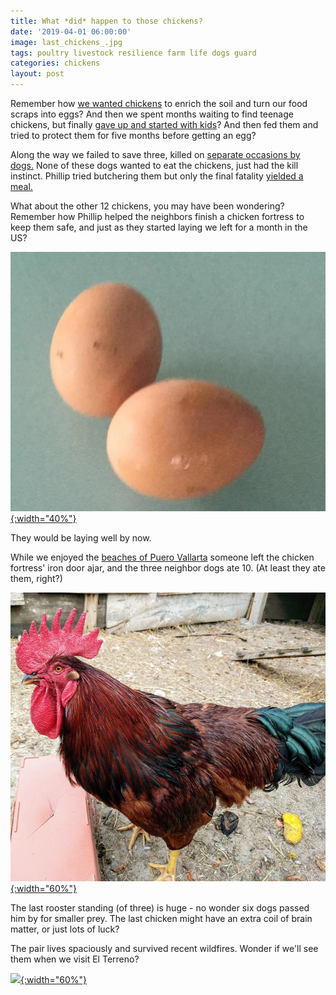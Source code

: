 ```yaml
---
title: What *did* happen to those chickens?
date: '2019-04-01 06:00:00'
image: last_chickens_.jpg
tags: poultry livestock resilience farm life dogs guard
categories: chickens
layout: post
---
```


Remember how [we wanted chickens](https://reverdecer.annalisagross.com/2018/05/07/chicken-tractor/) to enrich the soil and turn our food scraps into eggs? And then we spent months waiting to find teenage chickens, but finally [gave up and started with kids](https://reverdecer.annalisagross.com/2018/06/24/gallinas-aqui/)? And then fed them and tried to protect them for five months before getting an egg?

Along the way we failed to save three, killed on [separate occasions by dogs.](https://reverdecer.annalisagross.com/2018/09/19/down-to-11-chickens/) None of these dogs wanted to eat the chickens, just had the kill instinct. Phillip tried butchering them but only the final fatality [yielded a meal.](https://reverdecer.annalisagross.com/2018/09/28/what-did-happen-to-that-chicken/)

What about the other 12 chickens, you may have been wondering? Remember how Phillip helped the neighbors finish a chicken fortress to keep them safe,  and just as they started laying we left for a month in the US?

[![](/images/eggs_.jpg){:width="40%"}](/images/eggs.jpg)

They would be laying well by now.

While we enjoyed the [beaches of Puero Vallarta](https://reverdecer.annalisagross.com/2019/01/01/beaches-of-puerto-vallarta/) someone left the chicken fortress' iron door ajar, and the three neighbor dogs ate 10. (At least they ate them, right?)

[![](/images/rooster_.jpg){:width="60%"}](/images/rooster.jpg)

The last rooster standing (of three) is huge - no wonder six dogs passed him by for smaller prey. The last chicken might have an extra coil of brain matter, or just lots of luck?

The pair lives spaciously and survived recent wildfires. Wonder if we'll see them when we visit El Terreno?

[![](/images/last_chickens2_.jpg){:width="60%"}](/images/last_chickens2.jpg)